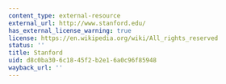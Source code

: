 ```yaml
---
content_type: external-resource
external_url: http://www.stanford.edu/
has_external_license_warning: true
license: https://en.wikipedia.org/wiki/All_rights_reserved
status: ''
title: Stanford
uid: d8c0ba30-6c18-45f2-b2e1-6a0c96f85948
wayback_url: ''
---
```

